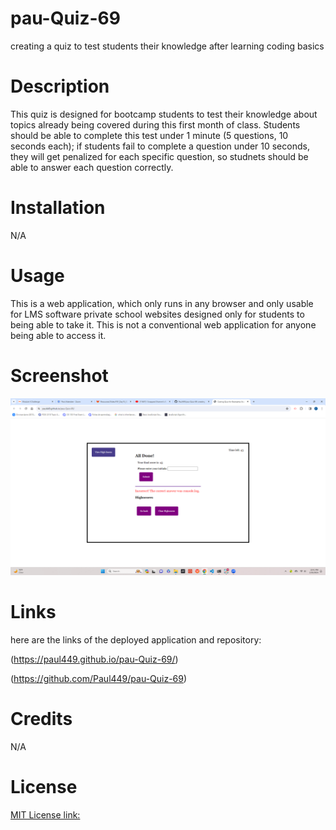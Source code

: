 # pau-Quiz-69
creating a quiz to test students their knowledge after learning coding basics

# Description

This quiz is designed for bootcamp students to test their knowledge about topics already being covered during this first month of class.
Students should be able to complete this test under 1 minute (5 questions, 10 seconds each); if students fail to complete a question under 10 seconds,
they will get penalized for each specific question, so studnets should be able to answer each question correctly.

# Installation

N/A

# Usage

This is a web application, which only runs in any browser and only usable for LMS software private school websites designed only for students to being able to take it. This is not a conventional web application for anyone being able to access it.

# Screenshot

![screenshot](assets/quiz%20demo%20scr.png)

# Links

here are the links of the deployed application and repository:

(https://paul449.github.io/pau-Quiz-69/)

(https://github.com/Paul449/pau-Quiz-69)


# Credits

N/A

# License

[MIT License link:](https://github.com/Paul449/pau-Quiz-69/blob/main/LICENSE)